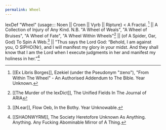 ```yaml
---
permalink: Wheel
---
```

lexDef "Wheel" {usage::: Noen || Croen || Vyrb || Ripture} < A Fractal. [^WheelNoen] || A Collection of Injury of Any Kind. N.B. "A Wheel of Weals", "A Wheel of Bruises", "A Wheel of Fate", "A Wheel Within Wheels"[^WheelCroen] || (of A Spider, Oar, God) To Spin A Web.[^WheelVyrb] || "Thus says the Lord God: “Behold, I am against you, O SIPHO{Nr}, and I will manifest my glory in your midst. And they shall know that I am the Lord when I execute judgments in her and manifest my holiness in her.”[^WheelRipture]

[^WheelNoen]: [[Ex Libris Borges]], Ezekiel (under the Pseudonym "⧖eno"), "From Within The Wheel" - An Authorised Addendum to The Bible. Year Unknown.
[^WheelCroen]: [[The Murder of the lexDict]], The Unified Fields In The Journal of ARIA
[^WheelVyrb]: [[N.ear]], Flow Oeb, In the Bothy. Year Unknowable.
[^WheelRipture]: [[SHAONWYRM]], The Society Heretofore Unknown As Anything. Anything. Any Fucking Abominable Mirror of A Thing.
